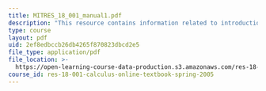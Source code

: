 ```yaml
---
title: MITRES_18_001_manual1.pdf
description: "This resource contains information related to introduction to calculus. \r\n"
type: course
layout: pdf
uid: 2ef8edbccb26db4265f870823dbcd2e5
file_type: application/pdf
file_location: >-
  https://open-learning-course-data-production.s3.amazonaws.com/res-18-001-calculus-online-textbook-spring-2005/2ef8edbccb26db4265f870823dbcd2e5_MITRES_18_001_manual1.pdf
course_id: res-18-001-calculus-online-textbook-spring-2005
---
```

